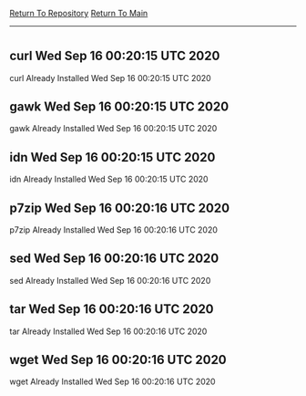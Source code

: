[Return To Repository](https://github.com/deathbybandaid/piholeparser/)
[Return To Main](https://github.com/deathbybandaid/piholeparser/blob/master/RecentRunLogs/Mainlog.md)
____________________________________
# 
## curl Wed Sep 16 00:20:15 UTC 2020
curl Already Installed Wed Sep 16 00:20:15 UTC 2020
## gawk Wed Sep 16 00:20:15 UTC 2020
gawk Already Installed Wed Sep 16 00:20:15 UTC 2020
## idn Wed Sep 16 00:20:15 UTC 2020
idn Already Installed Wed Sep 16 00:20:15 UTC 2020
## p7zip Wed Sep 16 00:20:16 UTC 2020
p7zip Already Installed Wed Sep 16 00:20:16 UTC 2020
## sed Wed Sep 16 00:20:16 UTC 2020
sed Already Installed Wed Sep 16 00:20:16 UTC 2020
## tar Wed Sep 16 00:20:16 UTC 2020
tar Already Installed Wed Sep 16 00:20:16 UTC 2020
## wget Wed Sep 16 00:20:16 UTC 2020
wget Already Installed Wed Sep 16 00:20:16 UTC 2020
